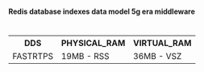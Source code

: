 #### Redis database indexes data model 5g era middleware 

<html>

   <body>
      <h1></h1>
      <table>
         <tr>
            <th>DDS</th>
            <th>PHYSICAL_RAM</th>
            <th>VIRTUAL_RAM</th>
         </tr>
         <tr>
            <td>FASTRTPS</td>
            <td>19MB - RSS</td>
            <td>36MB - VSZ</td>
         </tr>
      </table>
   </body>
</html>

